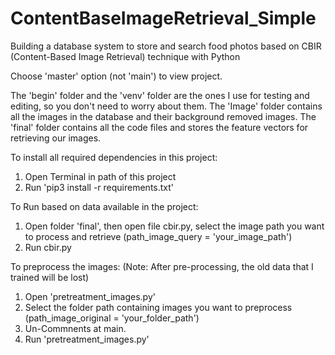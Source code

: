 # ContentBaseImageRetrieval_Simple
Building a database system to store and search food photos based on CBIR (Content-Based Image Retrieval) technique with Python

Choose 'master' option (not 'main') to view project.


The 'begin' folder and the 'venv' folder are the ones I use for testing and editing, so you don't need to worry about them.
The 'Image' folder contains all the images in the database and their background removed images.
The 'final' folder contains all the code files and stores the feature vectors for retrieving our images.



To install all required dependencies in this project:
  1. Open Terminal in path of this project
  2. Run 'pip3 install -r requirements.txt'
  

To Run based on data available in the project:
  1. Open folder 'final', then open file cbir.py, select the image path you want to process and retrieve (path_image_query = 'your_image_path')
  2. Run cbir.py
  
  
To preprocess the images:
  (Note: After pre-processing, the old data that I trained will be lost)
  1. Open 'pretreatment_images.py'
  2. Select the folder path containing images you want to preprocess (path_image_original  = 'your_folder_path')
  3. Un-Commnents at main.
  4. Run 'pretreatment_images.py'
  
